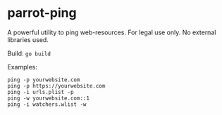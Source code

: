 # parrot-ping

A powerful utility to ping web-resources. For legal use only.
No external libraries used.

Build:
`go build`

Examples:
```
ping -p yourwebsite.com
ping -p https://yourwebsite.com
ping -i urls.plist -p
ping -w yourwebsite.com::1
ping -i watchers.wlist -w
```
